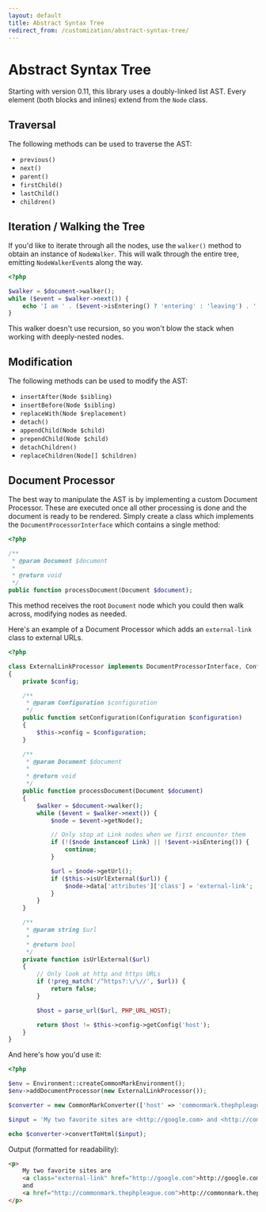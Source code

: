 ```yaml
---
layout: default
title: Abstract Syntax Tree
redirect_from: /customization/abstract-syntax-tree/
---
```


Abstract Syntax Tree
====================

Starting with version 0.11, this library uses a doubly-linked list AST.  Every element (both blocks and inlines) extend from the `Node` class.

## Traversal

The following methods can be used to traverse the AST:

* `previous()`
* `next()`
* `parent()`
* `firstChild()`
* `lastChild()`
* `children()`

## Iteration / Walking the Tree

If you'd like to iterate through all the nodes, use the `walker()` method to obtain an instance of `NodeWalker`.  This will walk through the entire tree, emitting `NodeWalkerEvent`s along the way.

~~~php
<?php

$walker = $document->walker();
while ($event = $walker->next()) {
    echo 'I am ' . ($event->isEntering() ? 'entering' : 'leaving') . ' a ' . get_class($event->getNode()) . ' node' . "\n";
}
~~~

This walker doesn't use recursion, so you won't blow the stack when working with deeply-nested nodes.

## Modification

The following methods can be used to modify the AST:

* `insertAfter(Node $sibling)`
* `insertBefore(Node $sibling)`
* `replaceWith(Node $replacement)`
* `detach()`
* `appendChild(Node $child)`
* `prependChild(Node $child)`
* `detachChildren()`
* `replaceChildren(Node[] $children)`

## Document Processor

The best way to manipulate the AST is by implementing a custom Document Processor.  These are executed once all other processing is done and the document is ready to be rendered. Simply create a class which implements the `DocumentProcessorInterface` which contains a single method:

~~~php
<?php

/**
 * @param Document $document
 *
 * @return void
 */
public function processDocument(Document $document);
~~~

This method receives the root `Document` node which you could then walk across, modifying nodes as needed.

Here's an example of a Document Processor which adds an `external-link` class to external URLs.
 
~~~php
<?php

class ExternalLinkProcessor implements DocumentProcessorInterface, ConfigurationAwareInterface
{
    private $config;

    /**
     * @param Configuration $configuration
     */
    public function setConfiguration(Configuration $configuration)
    {
        $this->config = $configuration;
    }

    /**
     * @param Document $document
     *
     * @return void
     */
    public function processDocument(Document $document)
    {
        $walker = $document->walker();
        while ($event = $walker->next()) {
            $node = $event->getNode();

            // Only stop at Link nodes when we first encounter them
            if (!($node instanceof Link) || !$event->isEntering()) {
                continue;
            }

            $url = $node->getUrl();
            if ($this->isUrlExternal($url)) {
                $node->data['attributes']['class'] = 'external-link';
            }
        }
    }

    /**
     * @param string $url
     *
     * @return bool
     */
    private function isUrlExternal($url)
    {
        // Only look at http and https URLs
        if (!preg_match('/^https?:\/\//', $url)) {
            return false;
        }

        $host = parse_url($url, PHP_URL_HOST);

        return $host != $this->config->getConfig('host');
    }
}
~~~

And here's how you'd use it:

~~~php
<?php

$env = Environment::createCommonMarkEnvironment();
$env->addDocumentProcessor(new ExternalLinkProcessor());

$converter = new CommonMarkConverter(['host' => 'commonmark.thephpleague.com'], $env);

$input = 'My two favorite sites are <http://google.com> and <http://commonmark.thephpleague.com>';

echo $converter->convertToHtml($input);
~~~

Output (formatted for readability):

~~~html
<p>
    My two favorite sites are
    <a class="external-link" href="http://google.com">http://google.com</a>
    and
    <a href="http://commonmark.thephpleague.com">http://commonmark.thephpleague.com</a>
</p>
~~~
